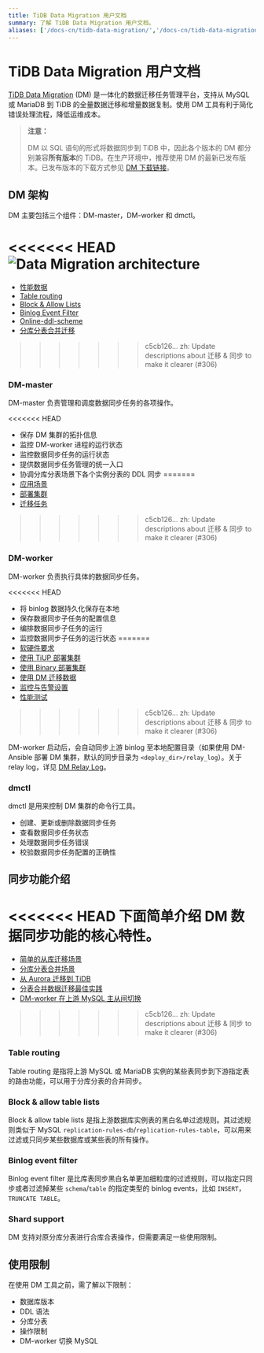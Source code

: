 ```yaml
---
title: TiDB Data Migration 用户文档
summary: 了解 TiDB Data Migration 用户文档。
aliases: ['/docs-cn/tidb-data-migration/','/docs-cn/tidb-data-migration/stable/','/docs-cn/tidb-data-migration/v1.0/']
---
```


# TiDB Data Migration 用户文档

[TiDB Data Migration](https://github.com/pingcap/dm) (DM) 是一体化的数据迁移任务管理平台，支持从 MySQL 或 MariaDB 到 TiDB 的全量数据迁移和增量数据复制。使用 DM 工具有利于简化错误处理流程，降低运维成本。

> **注意：**
>
> DM 以 SQL 语句的形式将数据同步到 TiDB 中，因此各个版本的 DM 都分别兼容**所有版本**的 TiDB。在生产环境中，推荐使用 DM 的最新已发布版本。已发布版本的下载方式参见 [DM 下载链接](https://pingcap.com/docs-cn/stable/reference/tools/download/#tidb-dm-data-migration)。

## DM 架构

DM 主要包括三个组件：DM-master，DM-worker 和 dmctl。

<<<<<<< HEAD
![Data Migration architecture](/media/dm-architecture.png)
=======
- [性能数据](benchmark-v1.0-ga.md)
- [Table routing](key-features.md#table-routing)
- [Block & Allow Lists](key-features.md#block--allow-table-lists)
- [Binlog Event Filter](key-features.md#binlog-event-filter)
- [Online-ddl-scheme](feature-online-ddl-scheme.md)
- [分库分表合并迁移](feature-shard-merge.md)
>>>>>>> c5cb126... zh: Update descriptions about 迁移 & 同步 to make it clearer (#306)

### DM-master

DM-master 负责管理和调度数据同步任务的各项操作。

<<<<<<< HEAD
- 保存 DM 集群的拓扑信息
- 监控 DM-worker 进程的运行状态
- 监控数据同步任务的运行状态
- 提供数据同步任务管理的统一入口
- 协调分库分表场景下各个实例分表的 DDL 同步
=======
- [应用场景](scenarios.md)
- [部署集群](quick-start-with-dm.md)
- [迁移任务](migrate-data-using-dm.md)
>>>>>>> c5cb126... zh: Update descriptions about 迁移 & 同步 to make it clearer (#306)

### DM-worker

DM-worker 负责执行具体的数据同步任务。

<<<<<<< HEAD
- 将 binlog 数据持久化保存在本地
- 保存数据同步子任务的配置信息
- 编排数据同步子任务的运行
- 监控数据同步子任务的运行状态
=======
- [软硬件要求](hardware-and-software-requirements.md)
- [使用 TiUP 部署集群](deploy-a-dm-cluster-using-tiup.md)
- [使用 Binary 部署集群](deploy-a-dm-cluster-using-binary.md)
- [使用 DM 迁移数据](migrate-data-using-dm.md)
- [监控与告警设置](monitor-a-dm-cluster.md)
- [性能测试](performance-test.md)
>>>>>>> c5cb126... zh: Update descriptions about 迁移 & 同步 to make it clearer (#306)

DM-worker 启动后，会自动同步上游 binlog 至本地配置目录（如果使用 DM-Ansible 部署 DM 集群，默认的同步目录为 `<deploy_dir>/relay_log`）。关于 relay log，详见 [DM Relay Log](relay-log.md)。

### dmctl

dmctl 是用来控制 DM 集群的命令行工具。

- 创建、更新或删除数据同步任务
- 查看数据同步任务状态
- 处理数据同步任务错误
- 校验数据同步任务配置的正确性

## 同步功能介绍

<<<<<<< HEAD
下面简单介绍 DM 数据同步功能的核心特性。
=======
- [简单的从库迁移场景](usage-scenario-simple-migration.md)
- [分库分表合并场景](usage-scenario-shard-merge.md)
- [从 Aurora 迁移到 TiDB](migrate-from-mysql-aurora.md)
- [分表合并数据迁移最佳实践](shard-merge-best-practices.md)
- [DM-worker 在上游 MySQL 主从间切换](usage-scenario-master-slave-switch.md)
>>>>>>> c5cb126... zh: Update descriptions about 迁移 & 同步 to make it clearer (#306)

### Table routing

Table routing 是指将上游 MySQL 或 MariaDB 实例的某些表同步到下游指定表的路由功能，可以用于分库分表的合并同步。

### Block & allow table lists

Block & allow table lists 是指上游数据库实例表的黑白名单过滤规则。其过滤规则类似于 MySQL `replication-rules-db`/`replication-rules-table`，可以用来过滤或只同步某些数据库或某些表的所有操作。

### Binlog event filter

Binlog event filter 是比库表同步黑白名单更加细粒度的过滤规则，可以指定只同步或者过滤掉某些 `schema`/`table` 的指定类型的 binlog events，比如 `INSERT`，`TRUNCATE TABLE`。

### Shard support

DM 支持对原分库分表进行合库合表操作，但需要满足一些使用限制。

## 使用限制

在使用 DM 工具之前，需了解以下限制：

+ 数据库版本
+ DDL 语法
+ 分库分表
+ 操作限制
+ DM-worker 切换 MySQL
